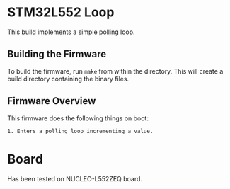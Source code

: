 # STM32L552 Loop

This build implements a simple polling loop.

## Building the Firmware

To build the firmware, run `make` from within the directory.  This will create
a build directory containing the binary files.

## Firmware Overview

This firmware does the following things on boot:

    1. Enters a polling loop incrementing a value.

# Board

Has been tested on NUCLEO-L552ZEQ board.